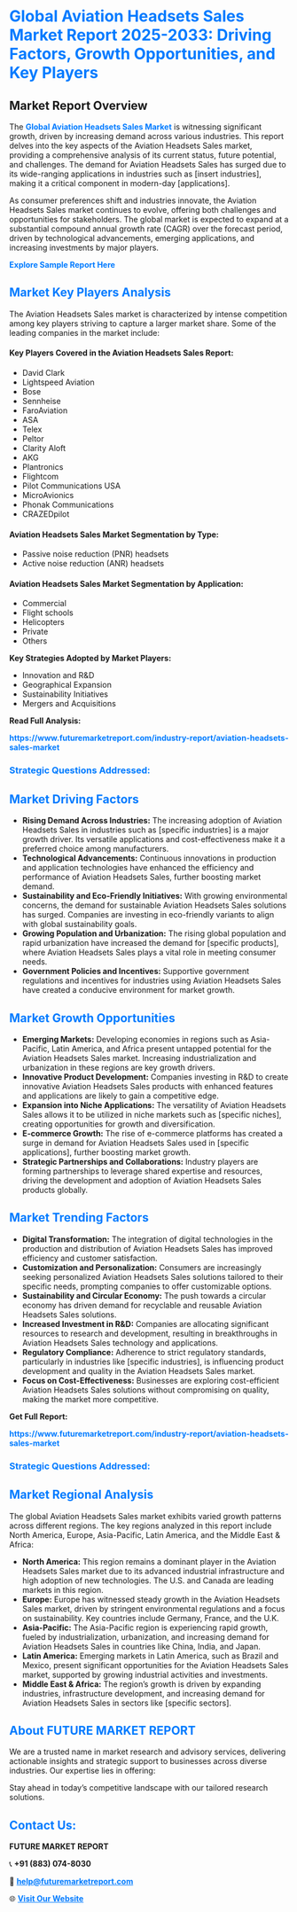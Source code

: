 <h1 style="color: #007BFF;">Global Aviation Headsets Sales Market Report 2025-2033: Driving Factors, Growth Opportunities, and Key Players</h1>

<section id="overview">
<h2>Market Report Overview</h2>
<p>The <a href="https://www.futuremarketreport.com/industry-report/aviation-headsets-sales-market" style="color: #007BFF; text-decoration: none;"><strong>Global Aviation Headsets Sales Market</strong></a> is witnessing significant growth, driven by increasing demand across various industries. This report delves into the key aspects of the Aviation Headsets Sales market, providing a comprehensive analysis of its current status, future potential, and challenges. The demand for Aviation Headsets Sales has surged due to its wide-ranging applications in industries such as [insert industries], making it a critical component in modern-day [applications].</p>
<p>As consumer preferences shift and industries innovate, the Aviation Headsets Sales market continues to evolve, offering both challenges and opportunities for stakeholders. The global market is expected to expand at a substantial compound annual growth rate (CAGR) over the forecast period, driven by technological advancements, emerging applications, and increasing investments by major players.</p>
</section>

<section id="overview">
<p><a href="https://www.futuremarketreport.com/request-sample/reportId=108750" style="color: #007BFF; text-decoration: none;"><strong>Explore Sample Report Here</strong></a></p>
</section>

<section id="key-players">
<h2 style="color: #007BFF;">Market Key Players Analysis</h2>
<p>The Aviation Headsets Sales market is characterized by intense competition among key players striving to capture a larger market share. Some of the leading companies in the market include:</p>
<h4>Key Players Covered in the Aviation Headsets Sales Report:</h4>
<ul><li>David Clark</li><li>Lightspeed Aviation</li><li>Bose</li><li>Sennheise</li><li>FaroAviation</li><li>ASA</li><li>Telex</li><li>Peltor</li><li>Clarity Aloft</li><li>AKG</li><li>Plantronics</li><li>Flightcom</li><li>Pilot Communications USA</li><li>MicroAvionics</li><li>Phonak Communications</li><li>CRAZEDpilot</li></ul>
<h4>Aviation Headsets Sales Market Segmentation by Type:</h4>
<ul><li>Passive noise reduction (PNR) headsets</li><li>Active noise reduction (ANR) headsets</li></ul>

<h4>Aviation Headsets Sales Market Segmentation by Application:</h4>
<ul><li>Commercial</li><li>Flight schools</li><li>Helicopters</li><li>Private</li><li>Others</li></ul>
<p><strong>Key Strategies Adopted by Market Players:</strong></p>
<ul>
<li>Innovation and R&D</li>
<li>Geographical Expansion</li>
<li>Sustainability Initiatives</li>
<li>Mergers and Acquisitions</li>
</ul>
</section>

<section>
<p><strong>Read Full Analysis: </strong></p><a href="https://www.futuremarketreport.com/industry-report/aviation-headsets-sales-market" style="color: #007BFF; text-decoration: none;"><strong>https://www.futuremarketreport.com/industry-report/aviation-headsets-sales-market</strong></a>
<h3 style="color: #007BFF;">Strategic Questions Addressed:</h3>
</section>

<section id="driving-factors">
<h2 style="color: #007BFF;">Market Driving Factors</h2>
<ul>
<li><strong>Rising Demand Across Industries:</strong> The increasing adoption of Aviation Headsets Sales in industries such as [specific industries] is a major growth driver. Its versatile applications and cost-effectiveness make it a preferred choice among manufacturers.</li>
<li><strong>Technological Advancements:</strong> Continuous innovations in production and application technologies have enhanced the efficiency and performance of Aviation Headsets Sales, further boosting market demand.</li>
<li><strong>Sustainability and Eco-Friendly Initiatives:</strong> With growing environmental concerns, the demand for sustainable Aviation Headsets Sales solutions has surged. Companies are investing in eco-friendly variants to align with global sustainability goals.</li>
<li><strong>Growing Population and Urbanization:</strong> The rising global population and rapid urbanization have increased the demand for [specific products], where Aviation Headsets Sales plays a vital role in meeting consumer needs.</li>
<li><strong>Government Policies and Incentives:</strong> Supportive government regulations and incentives for industries using Aviation Headsets Sales have created a conducive environment for market growth.</li>
</ul>
</section>

<section id="growth-opportunities">
<h2 style="color: #007BFF;">Market Growth Opportunities</h2>
<ul>
<li><strong>Emerging Markets:</strong> Developing economies in regions such as Asia-Pacific, Latin America, and Africa present untapped potential for the Aviation Headsets Sales market. Increasing industrialization and urbanization in these regions are key growth drivers.</li>
<li><strong>Innovative Product Development:</strong> Companies investing in R&D to create innovative Aviation Headsets Sales products with enhanced features and applications are likely to gain a competitive edge.</li>
<li><strong>Expansion into Niche Applications:</strong> The versatility of Aviation Headsets Sales allows it to be utilized in niche markets such as [specific niches], creating opportunities for growth and diversification.</li>
<li><strong>E-commerce Growth:</strong> The rise of e-commerce platforms has created a surge in demand for Aviation Headsets Sales used in [specific applications], further boosting market growth.</li>
<li><strong>Strategic Partnerships and Collaborations:</strong> Industry players are forming partnerships to leverage shared expertise and resources, driving the development and adoption of Aviation Headsets Sales products globally.</li>
</ul>
</section>

<section id="trending-factors">
<h2 style="color: #007BFF;">Market Trending Factors</h2>
<ul>
<li><strong>Digital Transformation:</strong> The integration of digital technologies in the production and distribution of Aviation Headsets Sales has improved efficiency and customer satisfaction.</li>
<li><strong>Customization and Personalization:</strong> Consumers are increasingly seeking personalized Aviation Headsets Sales solutions tailored to their specific needs, prompting companies to offer customizable options.</li>
<li><strong>Sustainability and Circular Economy:</strong> The push towards a circular economy has driven demand for recyclable and reusable Aviation Headsets Sales solutions.</li>
<li><strong>Increased Investment in R&D:</strong> Companies are allocating significant resources to research and development, resulting in breakthroughs in Aviation Headsets Sales technology and applications.</li>
<li><strong>Regulatory Compliance:</strong> Adherence to strict regulatory standards, particularly in industries like [specific industries], is influencing product development and quality in the Aviation Headsets Sales market.</li>
<li><strong>Focus on Cost-Effectiveness:</strong> Businesses are exploring cost-efficient Aviation Headsets Sales solutions without compromising on quality, making the market more competitive.</li>
</ul>
</section>

<section>
<p><strong>Get Full Report: </strong></p><a href="https://www.futuremarketreport.com/industry-report/aviation-headsets-sales-market" style="color: #007BFF; text-decoration: none;"><strong>https://www.futuremarketreport.com/industry-report/aviation-headsets-sales-market</strong></a>
<h3 style="color: #007BFF;">Strategic Questions Addressed:</h3>
</section>


<section id="regional-analysis">
<h2 style="color: #007BFF;">Market Regional Analysis</h2>
<p>The global Aviation Headsets Sales market exhibits varied growth patterns across different regions. The key regions analyzed in this report include North America, Europe, Asia-Pacific, Latin America, and the Middle East & Africa:</p>
<ul>
<li><strong>North America:</strong> This region remains a dominant player in the Aviation Headsets Sales market due to its advanced industrial infrastructure and high adoption of new technologies. The U.S. and Canada are leading markets in this region.</li>
<li><strong>Europe:</strong> Europe has witnessed steady growth in the Aviation Headsets Sales market, driven by stringent environmental regulations and a focus on sustainability. Key countries include Germany, France, and the U.K.</li>
<li><strong>Asia-Pacific:</strong> The Asia-Pacific region is experiencing rapid growth, fueled by industrialization, urbanization, and increasing demand for Aviation Headsets Sales in countries like China, India, and Japan.</li>
<li><strong>Latin America:</strong> Emerging markets in Latin America, such as Brazil and Mexico, present significant opportunities for the Aviation Headsets Sales market, supported by growing industrial activities and investments.</li>
<li><strong>Middle East & Africa:</strong> The region’s growth is driven by expanding industries, infrastructure development, and increasing demand for Aviation Headsets Sales in sectors like [specific sectors].</li>
</ul>
</section>

<footer>
<h2 style="color: #007BFF;">About FUTURE MARKET REPORT</h2>
<p>We are a trusted name in market research and advisory services, delivering actionable insights and strategic support to businesses across diverse industries. Our expertise lies in offering:</p>

<p>Stay ahead in today’s competitive landscape with our tailored research solutions.</p>

<h2 style="color: #007BFF;">Contact Us:</h2>
<p><strong>FUTURE MARKET REPORT</strong></p>
<p>📞 <strong>+91 (883) 074-8030</strong></p>
<p>📧 <strong><a href="mailto:help@futuremarketreport.com" style="color: #007BFF;">help@futuremarketreport.com</a></strong></p>
<p>🌐 <strong><a href="https://www.futuremarketreport.com/" style="color: #007BFF;">Visit Our Website</a></strong></p>
</footer>